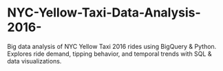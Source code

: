 # NYC-Yellow-Taxi-Data-Analysis-2016-
Big data analysis of NYC Yellow Taxi 2016 rides using BigQuery &amp; Python. Explores ride demand, tipping behavior, and temporal trends with SQL &amp; data visualizations.
